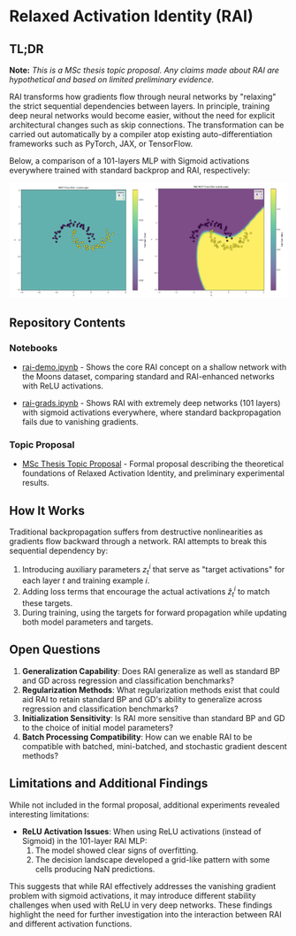 # Relaxed Activation Identity (RAI)

## TL;DR
**Note:** *This is a MSc thesis topic proposal. Any claims made about RAI are hypothetical and based on limited preliminary evidence.*

RAI transforms how gradients flow through neural networks by "relaxing" the strict sequential dependencies between layers. In principle, training deep neural networks would become easier, without the need for explicit architectural changes such as skip connections. The transformation can be carried out automatically by a compiler atop existing auto-differentiation frameworks such as PyTorch, JAX, or TensorFlow.

Below, a comparison of a 101-layers MLP with Sigmoid activations everywhere trained with standard backprop and RAI, respectively:

![An MLP and a RAI MLP, both trained on the Moons dataset and Sigmoid activations in every one of the 101 layers.](img_for_readme.png "An MLP and a RAI MLP, both trained on the Moons dataset and Sigmoid activations in every one of the 101 layers.")

## Repository Contents

### Notebooks

- [rai-demo.ipynb](rai-demo.ipynb) - Shows the core RAI concept on a shallow network with the Moons dataset, comparing standard and RAI-enhanced networks with ReLU activations.

- [rai-grads.ipynb](rai-grads.ipynb) - Shows RAI with extremely deep networks (101 layers) with sigmoid activations everywhere, where standard backpropagation fails due to vanishing gradients.

### Topic Proposal

- [MSc Thesis Topic Proposal](Topic_Proposal__Relaxed_Activation_Identity.pdf) - Formal proposal describing the theoretical foundations of Relaxed Activation Identity, and preliminary experimental results.

## How It Works

Traditional backpropagation suffers from destructive nonlinearities as gradients flow backward through a network. RAI attempts to break this sequential dependency by:

1. Introducing auxiliary parameters $z^{i}_{t}$ that serve as "target activations" for each layer $t$ and training example $i$.
2. Adding loss terms that encourage the actual activations $\hat{z}^{i}_{t}$ to match these targets.
3. During training, using the targets for forward propagation while updating both model parameters and targets.

## Open Questions

1. **Generalization Capability**: Does RAI generalize as well as standard BP and GD across regression and classification benchmarks?
2. **Regularization Methods**: What regularization methods exist that could aid RAI to retain standard BP and GD's ability to generalize across regression and classification benchmarks?
3. **Initialization Sensitivity**: Is RAI more sensitive than standard BP and GD to the choice of initial model parameters?
4. **Batch Processing Compatibility**: How can we enable RAI to be compatible with batched, mini-batched, and stochastic gradient descent methods?

## Limitations and Additional Findings

While not included in the formal proposal, additional experiments revealed interesting limitations:

- **ReLU Activation Issues**: When using ReLU activations (instead of Sigmoid) in the 101-layer RAI MLP:
  1. The model showed clear signs of overfitting.
  2. The decision landscape developed a grid-like pattern with some cells producing NaN predictions.

This suggests that while RAI effectively addresses the vanishing gradient problem with sigmoid activations, it may introduce different stability challenges when used with ReLU in very deep networks. These findings highlight the need for further investigation into the interaction between RAI and different activation functions.
